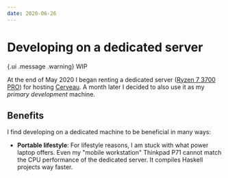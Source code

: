 ```yaml
---
date: 2020-06-26
---
```


# Developing on a dedicated server

{.ui .message .warning}
WIP

At the end of May 2020 I began renting a dedicated server ([Ryzen 7 3700 PRO](https://www.ovh.com/ca/en/dedicated-servers/infra/infra-limited-edition-2/)) for hosting [Cerveau](https://neuron.zettel.page/041726b3.html). A month later I decided to also use it as my *primary development* machine.

## Benefits

I find developing on a dedicated machine to be beneficial in many ways:

* **Portable lifestyle**: For lifestyle reasons, I am stuck with what power laptop offers. Even my "mobile workstation" Thinkpad P71 cannot match the CPU performance of the dedicated server. It compiles Haskell projects way faster.



